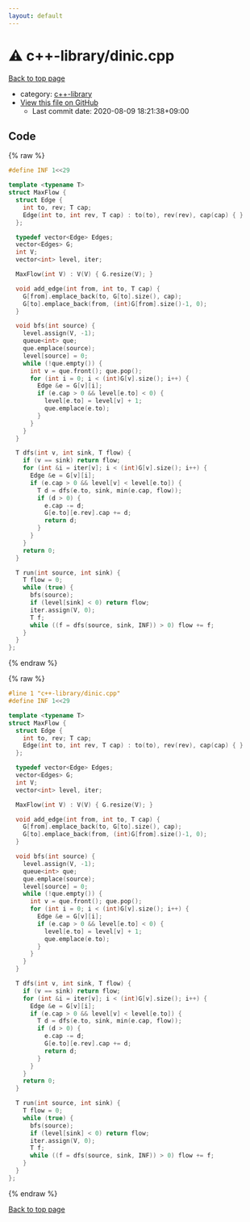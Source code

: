 ```yaml
---
layout: default
---
```


<!-- mathjax config similar to math.stackexchange -->
<script type="text/javascript" async
  src="https://cdnjs.cloudflare.com/ajax/libs/mathjax/2.7.5/MathJax.js?config=TeX-MML-AM_CHTML">
</script>
<script type="text/x-mathjax-config">
  MathJax.Hub.Config({
    TeX: { equationNumbers: { autoNumber: "AMS" }},
    tex2jax: {
      inlineMath: [ ['$','$'] ],
      processEscapes: true
    },
    "HTML-CSS": { matchFontHeight: false },
    displayAlign: "left",
    displayIndent: "2em"
  });
</script>

<script type="text/javascript" src="https://cdnjs.cloudflare.com/ajax/libs/jquery/3.4.1/jquery.min.js"></script>
<script src="https://cdn.jsdelivr.net/npm/jquery-balloon-js@1.1.2/jquery.balloon.min.js" integrity="sha256-ZEYs9VrgAeNuPvs15E39OsyOJaIkXEEt10fzxJ20+2I=" crossorigin="anonymous"></script>
<script type="text/javascript" src="../../assets/js/copy-button.js"></script>
<link rel="stylesheet" href="../../assets/css/copy-button.css" />


# :warning: c++-library/dinic.cpp

<a href="../../index.html">Back to top page</a>

* category: <a href="../../index.html#97d0d85922e0aae2441e69f2870930aa">c++-library</a>
* <a href="{{ site.github.repository_url }}/blob/master/c++-library/dinic.cpp">View this file on GitHub</a>
    - Last commit date: 2020-08-09 18:21:38+09:00




## Code

<a id="unbundled"></a>
{% raw %}
```cpp
#define INF 1<<29

template <typename T>
struct MaxFlow {
  struct Edge {
    int to, rev; T cap;
    Edge(int to, int rev, T cap) : to(to), rev(rev), cap(cap) { }
  };

  typedef vector<Edge> Edges;
  vector<Edges> G;
  int V;
  vector<int> level, iter;

  MaxFlow(int V) : V(V) { G.resize(V); }

  void add_edge(int from, int to, T cap) {
    G[from].emplace_back(to, G[to].size(), cap);
    G[to].emplace_back(from, (int)G[from].size()-1, 0);
  }

  void bfs(int source) {
    level.assign(V, -1);
    queue<int> que;
    que.emplace(source);
    level[source] = 0;
    while (!que.empty()) {
      int v = que.front(); que.pop();
      for (int i = 0; i < (int)G[v].size(); i++) {
        Edge &e = G[v][i];
        if (e.cap > 0 && level[e.to] < 0) {
          level[e.to] = level[v] + 1;
          que.emplace(e.to);
        }
      }
    }
  }

  T dfs(int v, int sink, T flow) {
    if (v == sink) return flow;
    for (int &i = iter[v]; i < (int)G[v].size(); i++) {
      Edge &e = G[v][i];
      if (e.cap > 0 && level[v] < level[e.to]) {
        T d = dfs(e.to, sink, min(e.cap, flow));
        if (d > 0) {
          e.cap -= d;
          G[e.to][e.rev].cap += d;
          return d;
        }
      }
    }
    return 0;
  }

  T run(int source, int sink) {
    T flow = 0;
    while (true) {
      bfs(source);
      if (level[sink] < 0) return flow;
      iter.assign(V, 0);
      T f;
      while ((f = dfs(source, sink, INF)) > 0) flow += f;
    }
  }
};

```
{% endraw %}

<a id="bundled"></a>
{% raw %}
```cpp
#line 1 "c++-library/dinic.cpp"
#define INF 1<<29

template <typename T>
struct MaxFlow {
  struct Edge {
    int to, rev; T cap;
    Edge(int to, int rev, T cap) : to(to), rev(rev), cap(cap) { }
  };

  typedef vector<Edge> Edges;
  vector<Edges> G;
  int V;
  vector<int> level, iter;

  MaxFlow(int V) : V(V) { G.resize(V); }

  void add_edge(int from, int to, T cap) {
    G[from].emplace_back(to, G[to].size(), cap);
    G[to].emplace_back(from, (int)G[from].size()-1, 0);
  }

  void bfs(int source) {
    level.assign(V, -1);
    queue<int> que;
    que.emplace(source);
    level[source] = 0;
    while (!que.empty()) {
      int v = que.front(); que.pop();
      for (int i = 0; i < (int)G[v].size(); i++) {
        Edge &e = G[v][i];
        if (e.cap > 0 && level[e.to] < 0) {
          level[e.to] = level[v] + 1;
          que.emplace(e.to);
        }
      }
    }
  }

  T dfs(int v, int sink, T flow) {
    if (v == sink) return flow;
    for (int &i = iter[v]; i < (int)G[v].size(); i++) {
      Edge &e = G[v][i];
      if (e.cap > 0 && level[v] < level[e.to]) {
        T d = dfs(e.to, sink, min(e.cap, flow));
        if (d > 0) {
          e.cap -= d;
          G[e.to][e.rev].cap += d;
          return d;
        }
      }
    }
    return 0;
  }

  T run(int source, int sink) {
    T flow = 0;
    while (true) {
      bfs(source);
      if (level[sink] < 0) return flow;
      iter.assign(V, 0);
      T f;
      while ((f = dfs(source, sink, INF)) > 0) flow += f;
    }
  }
};

```
{% endraw %}

<a href="../../index.html">Back to top page</a>


